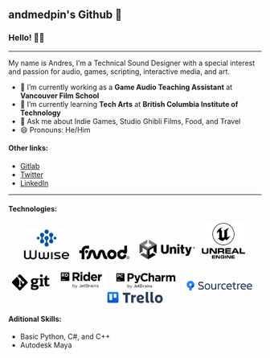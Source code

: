 ## andmedpin's Github 🌌

### Hello! 👋🏼
---
My name is Andres, I’m a Technical Sound Designer with a special interest and passion for audio, games, scripting, interactive media, and art. <br /> 

- 🔭 I’m currently working as a **Game Audio Teaching Assistant** at **Vancouver Film School**
- 🌱 I’m currently learning **Tech Arts** at **British Columbia Institute of Technology**
- 💬 Ask me about Indie Games, Studio Ghibli Films, Food, and Travel 
- 😄 Pronouns: He/Him

#### Other links:
- [Gitlab](https://gitlab.com/andmedpin) <br /> 
- [Twitter](https://twitter.com/andmedpin) <br /> 
- [LinkedIn](https://www.linkedin.com/in/andmedpin/) <br /> 

---

#### Technologies:
<p align="center">
  <img alt="Wwise" width="90px" src="assets/wwise.png" /> &nbsp;&nbsp;&nbsp;
  <img alt="FMOD" width="100px" src="assets/fmod.png" /> &nbsp;&nbsp;&nbsp;
  <img alt="Unity" width="110px" src="assets/unity.png"/> &nbsp;
  <img alt="Unreal Engine" width="90px" src="assets/ue.png" />
  <br />
  <br />
  <img alt="Git" width="75px" src="assets/git.png" /> &nbsp;&nbsp;
  <img alt="Rider" width="95px" src="assets/rider.png" /> &nbsp;&nbsp;
  <img alt="PyCharm" width="130" src="assets/pycharm.png" /> &nbsp;&nbsp;
  <img alt="Sourcetree" width="130px" src="assets/sourcetree.png" /> &nbsp;&nbsp;
  <img alt="Trello" width="110px" src="assets/trello.png" />
</p>

#### Aditional Skills:
- Basic Python, C#, and C++
- Autodesk Maya

<!--
**andmedpin/andmedpin** is a ✨ _special_ ✨ repository because its `README.md` (this file) appears on your GitHub profile.

Here are some ideas to get you started:

- 🔭 I’m currently working on ...
- 🌱 I’m currently learning ...
- 👯 I’m looking to collaborate on ...
- 🤔 I’m looking for help with ...
- 💬 Ask me about ...
- 📫 How to reach me: ...
- 😄 Pronouns: ...
- ⚡ Fun fact: ...
-->
